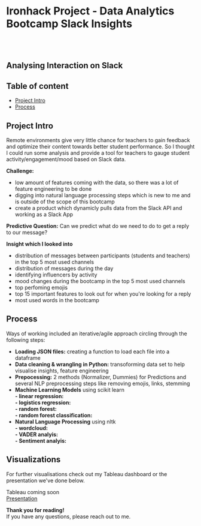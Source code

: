 # Ironhack Project - Data Analytics Bootcamp Slack Insights 
<br/><br/>
## Analysing Interaction on Slack

## Table of content

- [Project Intro](https://github.com/lillaszulyovszky/ironhack-case-study-classification/blob/main/README.md#project-intro)
- [Process](https://github.com/lillaszulyovszky/ironhack-case-study-classification#process--tools)

## Project Intro
Remote environments give very little chance for teachers to gain feedback and optimize their content towards better student performance. So I thought I could run some analysis and provide a tool for teachers to gauge student activity/engagement/mood based on Slack data.

**Challenge:**
- low amount of features coming with the data, so there was a lot of feature engineering to be done
- digging into natural language processing steps which is new to me and is outside of the scope of this bootcamp
- create a product which dynamicly pulls data from the Slack API and working as a Slack App

**Predictive Question:**
Can we predict what do we need to do to get a reply to our message?

**Insight which I looked into**
- distribution of messages between participants (students and teachers) in the top 5 most used channels
- distribution of messages during the day
- identifying influencers by activity
- mood changes during the bootcamp in the top 5 most used channels
- top perfoming emojis
- top 15 important features to look out for when you're looking for a reply
- most used words in the bootcamp


## Process

Ways of working included an iterative/agile approach circling through the following steps:

- **Loading JSON files:** creating a function to load each file into a dataframe<br/>
- **Data cleaning & wrangling in Python:** transoforming data set to help visualise insights, feature engineering<br/>
- **Prepocessing:** 2 methods (Normalizer, Dummies) for Predictions and several NLP preprocessing steps like removing emojis, links, stemming<br/>
- **Machine Learning Models** using scikit learn<br/>
**- linear regression:** <br/>
**- logistics regression:** <br/>
**- random forest:** <br/>
**- random forest classification:** <br/>
- **Natural Language Processing** using nltk<br/>
**- wordcloud:** <br/>
**- VADER analyis:** <br/>
**- Sentiment analyis:** <br/>

## Visualizations

For further visualisations check out my Tableau dashboard or the presentation we've done below.

Tableau coming soon <br/>
[Presentation](https://docs.google.com/presentation/d/1qMoWoY_3LL31Y4WvFe2di2z1FIUNOo3gU2yuRwjrI6o/edit?usp=sharing)


**Thank you for reading!** <br/>
If you have any questions, please reach out to me.<br/><br/>
